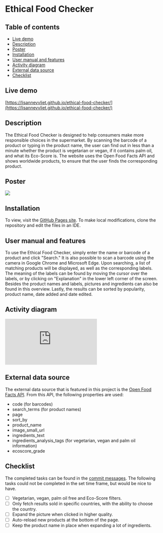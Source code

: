 # Ethical Food Checker

## Table of contents
- [Live demo](#live-demo)
- [Description](#description)
- [Poster](#poster)
- [Installation](#installation)
- [User manual and features](#user-manual-and-features)
- [Activity diagram](#activity-diagram)
- [External data source](#external-data-source)
- [Checklist](#checklist)

## Live demo
[https://lisannevvliet.github.io/ethical-food-checker/](https://lisannevvliet.github.io/ethical-food-checker/)

## Description
The Ethical Food Checker is designed to help consumers make more responsible choices in the supermarket. By scanning the barcode of a product or typing in the product name, the user can find out in less than a minute whether the product is vegetarian or vegan, if it contains palm oil, and what its Eco-Score is. The website uses the Open Food Facts API and shows worldwide products, to ensure that the user finds the corresponding product.

## Poster
![](https://user-images.githubusercontent.com/90243819/157631107-88be7783-f74d-49e4-a444-572a6f04c55f.png)

## Installation
To view, visit the [GitHub Pages site](https://lisannevvliet.github.io/ethical-food-checker/). To make local modifications, clone the repository and edit the files in an IDE.

## User manual and features
To use the Ethical Food Checker, simply enter the name or barcode of a product and click "Search." It is also possible to scan a barcode using the camera in Google Chrome and Microsoft Edge. Upon searching, a list of matching products will be displayed, as well as the corresponding labels. The meaning of the labels can be found by moving the cursor over the labels, or by clicking on "Explanation" in the lower left corner of the screen. Besides the product names and labels, pictures and ingredients can also be found in this overview. Lastly, the results can be sorted by popularity, product name, date added and date edited.

## Activity diagram
![](https://github.com/lisannevvliet/ethical-food-checker/files/8222245/Activity.diagram.pdf)

## External data source
The external data source that is featured in this project is the [Open Food Facts API](https://openfoodfacts.github.io/api-documentation/). From this API, the following properties are used:
- code (for barcodes)
- search_terms (for product names)
- page
- sort_by
- product_name
- image_small_url
- ingredients_text
- ingredients_analysis_tags (for vegetarian, vegan and palm oil information)
- ecoscore_grade

## Checklist
The completed tasks can be found in the [commit messages](https://github.com/lisannevvliet/ethical-food-checker/commits/main). The following tasks could not be completed in the set time frame, but would be nice to have.

- [ ] Vegetarian, vegan, palm oil free and Eco-Score filters.
- [ ] Only fetch results sold in specific countries, with the ability to choose the country.
- [ ] Expand the picture when clicked in higher quality.
- [ ] Auto-reload new products at the bottom of the page.
- [ ] Keep the product name in place when expanding a lot of ingredients.
